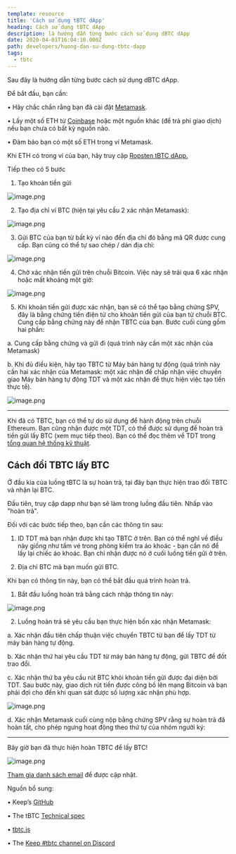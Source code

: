 ```yaml
---
template: resource
title: 'Cách sử dụng tBTC dApp'
heading: Cách sử dụng tBTC dApp
description: là hướng dẫn từng bước cách sử dụng dBTC dApp
date: 2020-04-01T16:04:10.000Z
path: developers/huong-dan-su-dung-tbtc-dapp
tags:
  - tbtc
---
```

Sau đây là hướng dẫn từng bước cách sử dụng dBTC dApp.

Để bắt đầu, bạn cần:

•	Hãy chắc chắn rằng bạn đã cài đặt [Metamask](https://metamask.io/).

•	Lấy một số ETH từ [Coinbase](http://coinbase.com) hoặc một nguồn khác (để trả phí giao dịch) nếu bạn chưa có bất kỳ nguồn nào.

•	Đảm bảo bạn có một số ETH trong ví Metamask.

Khi ETH có trong ví của bạn, hãy truy cập [Ropsten tBTC dApp.]((https://dapp.test.tbtc.network))

Tiếp theo có 5 bước

1.	Tạo khoản tiền gửi

![image.png](https://cdn.steemitimages.com/DQmeEFprmUDdEwbj1Gt24jdwqRCRH7A1XMrT5crB64W7FmW/image.png)

2.	Tạo địa chỉ ví BTC (hiện tại yêu cầu 2 xác nhận Metamask):


![image.png](https://cdn.steemitimages.com/DQmeu4Fa43HksGt6tVJr7Av2NrVFkLtf24qGcKpnqSTw53q/image.png)


3.	Gửi BTC của bạn từ bất kỳ ví nào đến địa chỉ đó bằng mã QR được cung cấp. Bạn cũng có thể tự sao chép / dán địa chỉ:


![image.png](https://cdn.steemitimages.com/DQmQ1p5tT87TUg6n4KRrxLBjcfGpPwVW7ZmKSdamvKMcH4A/image.png)


4.	Chờ xác nhận tiền gửi trên chuỗi Bitcoin. Việc này sẽ trải qua 6 xác nhận hoặc mất khoảng một giờ:


![image.png](https://cdn.steemitimages.com/DQmS4u2ghHNLakMU856wNZwrkMjfgpVcvBxsQuvBeDgFTro/image.png)


5.	Khi khoản tiền gửi được xác nhận, bạn sẽ có thể tạo bằng chứng SPV, đây là bằng chứng tiền điện tử cho khoản tiền gửi của bạn từ chuỗi BTC. Cung cấp bằng chứng này để nhận TBTC của bạn. Bước cuối cùng gồm hai phần:

a. Cung cấp bằng chứng và gửi đi (quá trình này cần một xác nhận của Metamask)

b. Khi đủ điều kiện, hãy tạo TBTC từ Máy bán hàng tự động (quá trình này cần hai xác nhận của Metamask: một xác nhận để chấp nhận việc chuyển giao Máy bán hàng tự động TDT và một xác nhận để thực hiện việc tạo tiền thực tế).


![image.png](https://cdn.steemitimages.com/DQmRuoNYCfM4MaVRUD4a5gXstNFtyNDf5vecEqFrhMi8HPM/image.png)
 
--------------

Khi đã có TBTC, bạn có thể tự do sử dụng để hành động trên chuỗi Ethereum. Bạn cũng nhận được một TDT, có thể được sử dụng để hoàn trả tiền gửi lấy BTC (xem mục tiếp theo). Bạn có thể đọc thêm về TDT trong [tổng quan hệ thống kỹ thuật](https://tbtc.network/developers/tbtc-tong-quan-he-thong-ky-thuat/).

## Cách đổi TBTC lấy BTC


Ở đầu kia của luồng tBTC là sự hoàn trả, tại đây bạn thực hiện trao đổi TBTC và nhận lại BTC.

Đầu tiên, truy cập dapp như bạn sẽ làm trong luồng đầu tiên. Nhấp vào "hoàn trả".

Đối với các bước tiếp theo, bạn cần các thông tin sau:

1.	ID TDT mà bạn nhận được khi tạo TBTC ở trên. Bạn có thể nghĩ về điều này giống như tấm vé trong phòng kiểm tra áo khoác - bạn cần nó để lấy lại chiếc áo khoác. Bạn chỉ nhận được nó ở cuối luồng tiền gửi ở trên.

2.	Địa chỉ BTC mà bạn muốn gửi BTC.

Khi bạn có thông tin này, bạn có thể bắt đầu quá trình hoàn trả.

1.	Bắt đầu luồng hoàn trả bằng cách nhập thông tin này:


![image.png](https://cdn.steemitimages.com/DQmdqBPcZMfTvhKtdT7qoth1A6ctPcpe2aNJnM7KwyrdjaJ/image.png)

 
2.	Luồng hoàn trả sẽ yêu cầu bạn thực hiện bốn xác nhận Metamask:

a. Xác nhận đầu tiên chấp thuận việc chuyển TBTC từ bạn để lấy TDT từ máy bán hàng tự động.

b. Xác nhận thứ hai yêu cầu TDT từ máy bán hàng tự động, gửi TBTC để đốt trao đổi.

c. Xác nhận thứ ba yêu cầu rút BTC khỏi khoản tiền gửi được đại diện bởi TDT. Sau bước này, giao dịch rút tiền được công bố lên mạng Bitcoin và bạn phải đợi cho đến khi quan sát được số lượng xác nhận phù hợp.


![image.png](https://cdn.steemitimages.com/DQmQ5vMuiEhGKccQJ17DjuXzoTVoYRdedhdsauLoKMYWqKi/image.png)


d. Xác nhận Metamask cuối cùng nộp bằng chứng SPV rằng sự hoàn trả đã hoàn tất, cho phép ngưng hoạt động theo thứ tự của nhóm người ký:

-----------

Bây giờ bạn đã thực hiện hoàn TBTC để lấy BTC!


![image.png](https://cdn.steemitimages.com/DQmPwh6JTBpvveWjfpT1DiQPUvVRhgLbAk2GCLD3AaP75ks/image.png)

[Tham gia danh sách email](https://tbtc.network/#mailing-list) để được cập nhật.

Nguồn bổ sung:

•	Keep’s [GitHub](https://github.com/keep-network)

•	The tBTC [Technical spec](http://docs.keep.network/tbtc/index.pdf)

•	[tbtc.js](https://tbtc.network/news/2020-02-14-announcing-tbtc-js)

•	The [Keep #tbtc channel on Discord](https://chat.tbtc.network)
